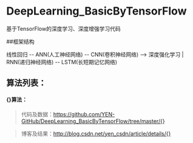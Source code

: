 # DeepLearning_BasicByTensorFlow
基于TensorFlow的深度学习、深度增强学习代码

##框架结构

线性回归 -- ANN(人工神经网络) -- CNN(卷积神经网络) --> 深度强化学习
            |
            RNN(递归神经网络) -- LSTM(长短期记忆网络)      
              
## 算法列表：

#### {}算法：
> 代码及数据：https://github.com/YEN-GitHub/DeepLearning_BasicByTensorFlow/tree/master/{}
 
> 博客及结果：http://blog.csdn.net/yen_csdn/article/details/{}



